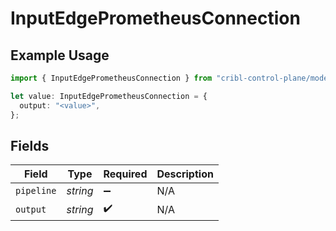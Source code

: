 # InputEdgePrometheusConnection

## Example Usage

```typescript
import { InputEdgePrometheusConnection } from "cribl-control-plane/models";

let value: InputEdgePrometheusConnection = {
  output: "<value>",
};
```

## Fields

| Field              | Type               | Required           | Description        |
| ------------------ | ------------------ | ------------------ | ------------------ |
| `pipeline`         | *string*           | :heavy_minus_sign: | N/A                |
| `output`           | *string*           | :heavy_check_mark: | N/A                |